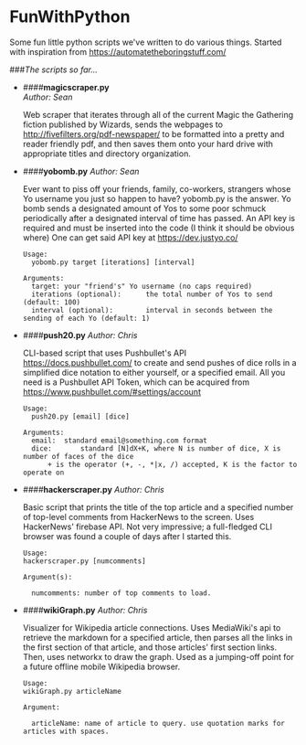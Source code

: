 # FunWithPython
Some fun little python scripts we've written to do various things. Started with inspiration from https://automatetheboringstuff.com/

###*The scripts so far...*

+ ####**magicscraper.py**  
  *Author: Sean*

  Web scraper that iterates through all of the current Magic the Gathering fiction published by Wizards, sends the webpages to http://fivefilters.org/pdf-newspaper/ to be formatted into a pretty and reader friendly pdf, and then saves them onto your hard drive with appropriate titles and directory organization.

+ ####**yobomb.py**
  *Author: Sean*

  Ever want to piss off your friends, family, co-workers, 
strangers whose Yo username you just so happen to have?
  yobomb.py is the answer. Yo bomb sends a designated amount of 
Yos to some poor schmuck periodically after a designated interval of 
  time has passed. 
  An API key is required and must be inserted into the code (I think it should be obvious where)
  One can get said API key at https://dev.justyo.co/
  ```
  Usage:
    yobomb.py target [iterations] [interval]

  Arguments:
    target:	your "friend's" Yo username (no caps required)
    iterations (optional):		the total number of Yos to send (default: 100)
    interval (optional):		interval in seconds between the sending of each Yo (default: 1)
  
  ```
  
+ ####**push20.py**
  *Author: Chris*

  CLI-based script that uses Pushbullet's API https://docs.pushbullet.com/ to create and send
  pushes of dice rolls in a simplified dice notation to either yourself, or a specified email.
  All you need is a Pushbullet API Token, which can be acquired from https://www.pushbullet.com/#settings/account
  ```
  Usage:
    push20.py [email] [dice]

  Arguments:
    email:	standard email@something.com format
    dice:		standard [N]dX+K, where N is number of dice, X is number of faces of the dice
  		+ is the operator (+, -, *|x, /) accepted, K is the factor to operate on 
  
  ```
  
+ ####**hackerscraper.py**
  *Author: Chris*
  
  Basic script that prints the title of the top article and a specified number of top-level comments
  from HackerNews to the screen. Uses HackerNews' firebase API. Not very impressive; a full-fledged
  CLI browser was found a couple of days after I started this.
  ```
  Usage:
  hackerscraper.py [numcomments]

  Argument(s):

    numcomments: number of top comments to load.

  ```
  
+ ####**wikiGraph.py**
  *Author: Chris*
  
  Visualizer for Wikipedia article connections. Uses MediaWiki's api to retrieve the markdown for a
  specified article, then parses all the links in the first section of that article, and those articles'
  first section links. Then, uses networkx to draw the graph. Used as a jumping-off point for a future
  offline mobile Wikipedia browser.
  ```
  Usage:
  wikiGraph.py articleName
  
  Argument:
	
	articleName: name of article to query. use quotation marks for articles with spaces.

  ```
